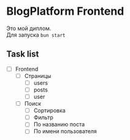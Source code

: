 # BlogPlatform Frontend

Это мой диплом.  
Для запуска `bun start`


## Task list
- [ ] Frontend
  - [ ] Страницы
    - [ ] users
    - [ ] posts
    - [ ] user
  - [ ] Поиск
    - [ ] Сортировка
    - [ ] Фильтр
    - [ ] По названию поста
    - [ ] По имени пользователя